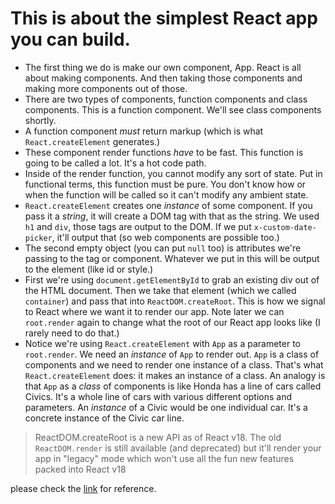 # This is about the simplest React app you can build.

-   The first thing we do is make our own component, App. React is all about making components. And then taking those components and making more components out of those.
-   There are two types of components, function components and class components. This is a function component. We'll see class components shortly.
-   A function component _must_ return markup (which is what `React.createElement` generates.)
-   These component render functions _have_ to be fast. This function is going to be called a lot. It's a hot code path.
-   Inside of the render function, you cannot modify any sort of state. Put in functional terms, this function must be pure. You don't know how or when the function will be called so it can't modify any ambient state.
-   `React.createElement` creates one _instance_ of some component. If you pass it a _string_, it will create a DOM tag with that as the string. We used `h1` and `div`, those tags are output to the DOM. If we put `x-custom-date-picker`, it'll output that (so web components are possible too.)
-   The second empty object (you can put `null` too) is attributes we're passing to the tag or component. Whatever we put in this will be output to the element (like id or style.)
-   First we're using `document.getElementById` to grab an existing div out of the HTML document. Then we take that element (which we called `container`) and pass that into `ReactDOM.createRoot`. This is how we signal to React where we want it to render our app. Note later we can `root.render` again to change what the root of our React app looks like (I rarely need to do that.)
-   Notice we're using `React.createElement` with `App` as a parameter to `root.render`. We need an _instance_ of `App` to render out. `App` is a class of components and we need to render one instance of a class. That's what `React.createElement` does: it makes an instance of a class. An analogy is that `App` as a _class_ of components is like Honda has a line of cars called Civics. It's a whole line of cars with various different options and parameters. An _instance_ of a Civic would be one individual car. It's a concrete instance of the Civic car line.

> ReactDOM.createRoot is a new API as of React v18. The old `ReactDOM.render` is still available (and deprecated) but it'll render your app in "legacy" mode which won't use all the fun new features packed into React v18


please check the [link](https://react-v8.holt.courses/lessons/no-frills-react/pure-react) for reference.